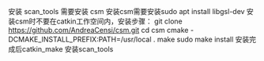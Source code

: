安装 scan_tools 需要安装 csm
安装csm需要安装sudo apt install libgsl-dev
安装csm时不要在catkin工作空间内，安装步骤：
    git clone https://github.com/AndreaCensi/csm.git
    cd csm
    cmake -DCMAKE_INSTALL_PREFIX:PATH=/usr/local . 
    make 
    sudo make install
安装完成后catkin_make 安装scan_tools